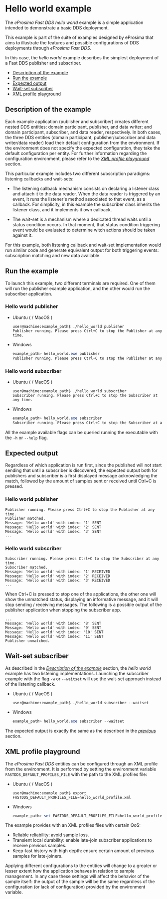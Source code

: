 # Hello world example

The *eProsima Fast DDS hello world* example is a simple application intended to demonstrate a basic DDS deployment.

This example is part of the suite of examples designed by eProsima that aims to illustrate the features and possible configurations of DDS deployments through *eProsima Fast DDS*.

In this case, the *hello world* example describes the simplest deployment of a Fast DDS publisher and subscriber.

* [Description of the example](#description-of-the-example)
* [Run the example](#run-the-example)
* [Expected output](#expected-output)
* [Wait-set subscriber](#wait-set-subscriber)
* [XML profile playground](#xml-profile-playground)

## Description of the example

Each example application (publisher and subscriber) creates different nested DDS entities: domain participant, publisher, and data writer; and domain participant, subscriber, and data reader, respectively.
In both cases, the three DDS entities (domain participant, publisher/subscriber and data writer/data reader) load their default configuration from the environment.
If the environment does not specify the expected configuration, they take the default configuration per entity.
For further information regarding the configuration environment, please refer to the *[XML profile playground](#xml-profile-playground)* section.

This particular example includes two different subscription paradigms: listening callbacks and wait-sets:

* The listening callback mechanism consists on declaring a listener class and attach it to the data reader.
When the data reader is triggered by an event, it runs the listener's method associated to that event, as a callback.
  For simplicity, in this example the subscriber class inherits the listener class, and it implements it own callback.

* The wait-set is a mechanism where a dedicated thread waits until a status condition occurs.
In that moment, that status condition triggering event would be evaluated to determine witch actions should be taken against it.

For this example, both listening callback and wait-set implementation would run similar code and generate equivalent output for both triggering events: subscription matching and new data available.

## Run the example

To launch this example, two different terminals are required.
One of them will run the publisher example application, and the other would run the subscriber application.

### Hello world publisher

* Ubuntu ( / MacOS )

    ```shell
    user@machine:example_path$ ./hello_world publisher
    Publisher running. Please press Ctrl+C to stop the Publisher at any time.
    ```

* Windows

    ```powershell
    example_path> hello_world.exe publisher
    Publisher running. Please press Ctrl+C to stop the Publisher at any time.
    ```

### Hello world subscriber

* Ubuntu ( / MacOS )

    ```shell
    user@machine:example_path$ ./hello_world subscriber
    Subscriber running. Please press Ctrl+C to stop the Subscriber at any time.
    ```

* Windows

    ```powershell
    example_path> hello_world.exe subscriber
    Subscriber running. Please press Ctrl+C to stop the Subscriber at any time.
    ```

All the example available flags can be queried running the executable with the ``-h`` or ``--help`` flag.

## Expected output

Regardless of which application is run first, since the published will not start sending that until a subscriber is discovered, the expected output both for publishers and subscriber is a first displayed message acknowledging the match, followed by the amount of samples sent or received until Ctrl+C is pressed.

### Hello world publisher

```shell
Publisher running. Please press Ctrl+C to stop the Publisher at any time.
Publisher matched.
Message: 'Hello world' with index: '1' SENT
Message: 'Hello world' with index: '2' SENT
Message: 'Hello world' with index: '3' SENT
...
```

### Hello world subscriber

```shell
Subscriber running. Please press Ctrl+C to stop the Subscriber at any time.
Subscriber matched.
Message: 'Hello world' with index: '1' RECEIVED
Message: 'Hello world' with index: '2' RECEIVED
Message: 'Hello world' with index: '3' RECEIVED
...
```

When Ctrl+C is pressed to stop one of the applications, the other one will show the unmatched status, displaying an informative message, and it will stop sending / receiving messages.
The following is a possible output of the publisher application when stopping the subscriber app.

```shell
...
Message: 'Hello world' with index: '8' SENT
Message: 'Hello world' with index: '9' SENT
Message: 'Hello world' with index: '10' SENT
Message: 'Hello world' with index: '11' SENT
Publisher unmatched.
```

## Wait-set subscriber

As described in the *[Description of the example](#description-of-the-example)* section, the *hello world* example has two listening implementations. Launching the subscriber example with the flag ``-w`` or ``--waitset`` will use the wait-set approach instead of the listening callback.

* Ubuntu ( / MacOS )

    ```shell
    user@machine:example_path$ ./hello_world subscriber --waitset
    ```

* Windows

    ```powershell
    example_path> hello_world.exe subscriber --waitset
    ```

The expected output is exactly the same as the described in the *[previous](#expected-output)* section.

## XML profile playground

The *eProsima Fast DDS* entities can be configured through an XML profile from the environment.
It is performed by setting the environment variable ``FASTDDS_DEFAULT_PROFILES_FILE`` with the path to the XML profiles file:

* Ubuntu ( / MacOS )

    ```shell
    user@machine:example_path$ export FASTDDS_DEFAULT_PROFILES_FILE=hello_world_profile.xml
    ```

* Windows

    ```powershell
    example_path> set FASTDDS_DEFAULT_PROFILES_FILE=hello_world_profile.xml
    ```

The example provides with an XML profiles files with certain QoS:

- Reliable reliability: avoid sample loss.
- Transient local durability: enable late-join subscriber applications to receive previous samples.
- Keep-last history with high depth: ensure certain amount of previous samples for late-joiners.

Applying different configurations to the entities will change to a greater or lesser extent how the application behaves in relation to sample management.
In any case these settings will affect the behavior of the sample itself: the output of the sample will be the same regardless of the configuration (or lack of configuration) provided by the environment variable.
